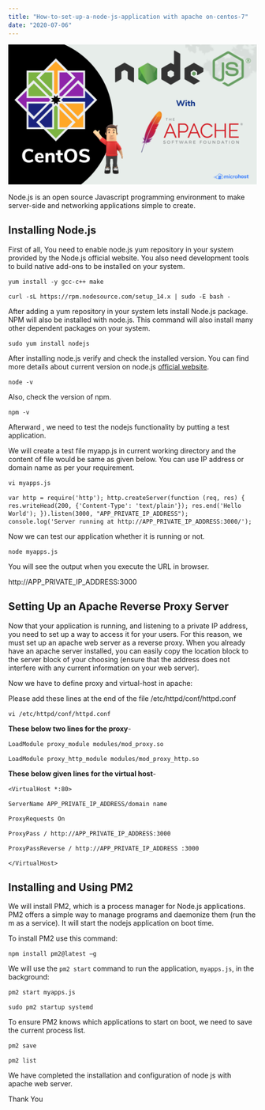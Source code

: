 ```yaml
---
title: "How-to-set-up-a-node-js-application with apache on-centos-7"
date: "2020-07-06"
---
```


![](images/How-to-set-up-a-node-js-application-with-apache-on-centos-7-1-1024x576.png)

Node.js is an open source Javascript programming environment to make server-side and networking applications simple to create.

## Installing Node.js

First of all, You need to enable node.js yum repository in your system provided by the Node.js official website. You also need development tools to build native add-ons to be installed on your system.

```
yum install -y gcc-c++ make
```

```
curl -sL https://rpm.nodesource.com/setup_14.x | sudo -E bash -
```

After adding a yum repository in your system lets install Node.js package. NPM will also be installed with node.js. This command will also install many other dependent packages on your system.

```
sudo yum install nodejs
```

After installing node.js verify and check the installed version. You can find more details about current version on node.js [official website](https://nodejs.org/download/).

```
node -v
```

Also, check the version of npm.

```
npm -v
```

Afterward , we need to test the nodejs functionality by putting a test application.

We will create a test file myapp.js in current working directory and the content of file would be same as given below. You can use IP address or domain name as per your requirement.

```
vi myapps.js
```

```file {title="vi myapps.js" lang="aconf"}
var http = require('http'); http.createServer(function (req, res) { res.writeHead(200, {'Content-Type': 'text/plain'}); res.end('Hello World'); }).listen(3000, "APP_PRIVATE_IP_ADDRESS"); console.log('Server running at http://APP_PRIVATE_IP_ADDRESS:3000/');
```

Now we can test our application whether it is running or not.

```
node myapps.js
```

You will see the output when you execute the URL in browser.

http://APP\_PRIVATE\_IP\_ADDRESS:3000

## Setting Up an Apache Reverse Proxy Server

Now that your application is running, and listening to a private IP address, you need to set up a way to access it for your users. For this reason, we must set up an apache web server as a reverse proxy. When you already have an apache server installed, you can easily copy the location block to the server block of your choosing (ensure that the address does not interfere with any current information on your web server).

Now we have to define proxy and virtual-host in apache:

Please add these lines at the end of the file /etc/httpd/conf/httpd.conf

```
vi /etc/httpd/conf/httpd.conf 
```

**These below two lines for the proxy**\-

```
LoadModule proxy_module modules/mod_proxy.so
```

```
LoadModule proxy_http_module modules/mod_proxy_http.so
```

**These below given lines for the virtual host**\-

```
<VirtualHost *:80>
```

```
ServerName APP_PRIVATE_IP_ADDRESS/domain name
```

```
ProxyRequests On
```

```
ProxyPass / http://APP_PRIVATE_IP_ADDRESS:3000
```

```
ProxyPassReverse / http://APP_PRIVATE_IP_ADDRESS :3000
```

```
</VirtualHost>
```

## Installing and Using PM2

We will install PM2, which is a process manager for Node.js applications. PM2 offers a simple way to manage programs and daemonize them (run them as a service). It will start the nodejs application on boot time.

To install PM2 use this command:

```
npm install pm2@latest –g
```

We will use the `pm2 start` command to run the application, `myapps.js`, in the background:

```
pm2 start myapps.js
```

```
sudo pm2 startup systemd
```

To ensure PM2 knows which applications to start on boot, we need to save the current process list.

```
pm2 save
```

```
pm2 list
```

We have completed the installation and configuration of node js with apache web server.

Thank You

